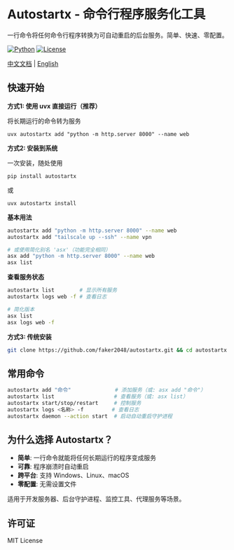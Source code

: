 # Autostartx - 命令行程序服务化工具

一行命令将任何命令行程序转换为可自动重启的后台服务。简单、快速、零配置。

[![Python](https://img.shields.io/badge/python-3.8+-blue.svg)](https://python.org) [![License](https://img.shields.io/badge/license-MIT-blue.svg)](LICENSE)

[中文文档](README_zh.md) | [English](README.md)

## 快速开始

**方式1: 使用 uvx 直接运行（推荐）**

将长期运行的命令转为服务

```
uvx autostartx add "python -m http.server 8000" --name web
```

**方式2: 安装到系统**

一次安装，随处使用

```pip install autostartx```

或

```uvx autostartx install```

**基本用法**
```bash
autostartx add "python -m http.server 8000" --name web
autostartx add "tailscale up --ssh" --name vpn

# 或使用简化别名 'asx'（功能完全相同）
asx add "python -m http.server 8000" --name web
asx list
```

**查看服务状态**
```bash
autostartx list        # 显示所有服务
autostartx logs web -f # 查看日志

# 简化版本
asx list
asx logs web -f
```

**方式3: 传统安装**
```bash
git clone https://github.com/faker2048/autostartx.git && cd autostartx && pip install .
```

## 常用命令

```bash
autostartx add "命令"              # 添加服务（或: asx add "命令"）
autostartx list                   # 查看服务（或: asx list）
autostartx start/stop/restart     # 控制服务
autostartx logs <名称> -f         # 查看日志
autostartx daemon --action start  # 启动自动重启守护进程
```

## 为什么选择 Autostartx？

- **简单**: 一行命令就能将任何长期运行的程序变成服务
- **可靠**: 程序崩溃时自动重启
- **跨平台**: 支持 Windows、Linux、macOS
- **零配置**: 无需设置文件

适用于开发服务器、后台守护进程、监控工具、代理服务等场景。

## 许可证

MIT License